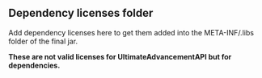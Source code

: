 ## Dependency licenses folder

Add dependency licenses here to get them added into the META-INF/.libs folder of the final jar.

**These are not valid licenses for UltimateAdvancementAPI but for dependencies.**
